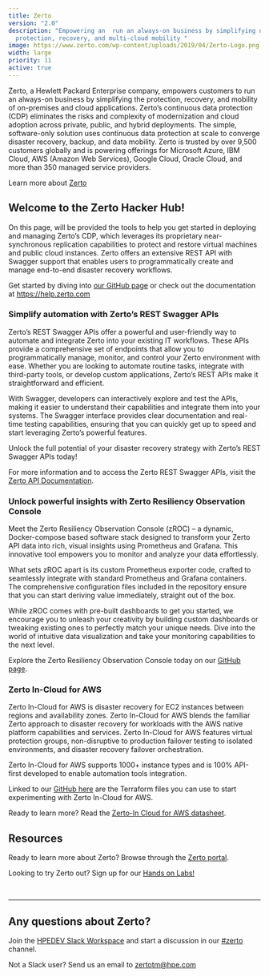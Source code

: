 ```yaml
---
title: Zerto
version: "2.0"
description: "Empowering an  run an always-on business by simplifying data
  protection, recovery, and multi-cloud mobility "
image: https://www.zerto.com/wp-content/uploads/2019/04/Zerto-Logo.png
width: large
priority: 11
active: true
---
```

Zerto, a Hewlett Packard Enterprise company, empowers customers to run an always-on business by simplifying the protection, recovery, and mobility of on-premises and cloud applications. Zerto’s continuous data protection (CDP) eliminates the risks and complexity of modernization and cloud adoption across private, public, and hybrid deployments. The simple, software-only solution uses continuous data protection at scale to converge disaster recovery, backup, and data mobility. Zerto is trusted by over 9,500 customers globally and is powering offerings for Microsoft Azure, IBM Cloud, AWS (Amazon Web Services), Google Cloud, Oracle Cloud, and more than 350 managed service providers.  

Learn more about [Zerto](https://www.hpe.com/us/en/zerto.html)

## Welcome to the Zerto Hacker Hub!

On this page, will be provided the tools to help you get started in deploying and managing Zerto’s CDP, which leverages its proprietary near-synchronous replication capabilities to protect and restore virtual machines and public cloud instances. Zerto offers an extensive REST API with Swagger support that enables users to programmatically create and manage end-to-end disaster recovery workflows.  

Get started by diving into [our GitHub page](https://github.com/ZertoPublic) or check out the documentation at <https://help.zerto.com>

### Simplify automation with Zerto’s REST Swagger APIs

Zerto’s REST Swagger APIs offer a powerful and user-friendly way to automate and integrate Zerto into your existing IT workflows. These APIs provide a comprehensive set of endpoints that allow you to programmatically manage, monitor, and control your Zerto environment with ease. Whether you are looking to automate routine tasks, integrate with third-party tools, or develop custom applications, Zerto’s REST APIs make it straightforward and efficient.

With Swagger, developers can interactively explore and test the APIs, making it easier to understand their capabilities and integrate them into your systems. The Swagger interface provides clear documentation and real-time testing capabilities, ensuring that you can quickly get up to speed and start leveraging Zerto’s powerful features.

Unlock the full potential of your disaster recovery strategy with Zerto’s REST Swagger APIs today!

For more information and to access the Zerto REST Swagger APIs, visit the [Zerto API Documentation](https://www.zerto.com/myzerto/apis/).

### Unlock powerful insights with Zerto Resiliency Observation Console

Meet the Zerto Resiliency Observation Console (zROC) – a dynamic, Docker-compose based software stack designed to transform your Zerto API data into rich, visual insights using Prometheus and Grafana. This innovative tool empowers you to monitor and analyze your data effortlessly.

What sets zROC apart is its custom Prometheus exporter code, crafted to seamlessly integrate with standard Prometheus and Grafana containers. The comprehensive configuration files included in the repository ensure that you can start deriving value immediately, straight out of the box.

While zROC comes with pre-built dashboards to get you started, we encourage you to unleash your creativity by building custom dashboards or tweaking existing ones to perfectly match your unique needs. Dive into the world of intuitive data visualization and take your monitoring capabilities to the next level.

Explore the Zerto Resiliency Observation Console today on our [GitHub page](https://github.com/ZertoPublic/zroc).

### Zerto In-Cloud for AWS

Zerto In-Cloud for AWS is disaster recovery for EC2 instances between regions and availability zones. Zerto In-Cloud for AWS blends the familiar Zerto approach to disaster recovery for workloads with the AWS native platform capabilities and services. Zerto In-Cloud for AWS features virtual protection groups, non-disruptive to production failover testing to isolated environments, and disaster recovery failover orchestration. 

Zerto In-Cloud for AWS supports 1000+ instance types and is 100% API-first developed to enable automation tools integration. 

Linked to our [GitHub here](https://github.com/ZertoPublic/ZIC-AWS) are the Terraform files you can use to start experimenting with Zerto In-Cloud for AWS.  

Ready to learn more? Read the [Zerto-In Cloud for AWS datasheet](https://www.zerto.com/wp-content/uploads/2021/11/Zerto-In-Cloud-for-AWS-Data-Sheet.pdf).

## Resources

Ready to learn more about Zerto? Browse through the [Zerto portal](https://www.zerto.com/).

Looking to try Zerto out? Sign up for our [Hands on Labs! ](https://www.zerto.com/myzerto/labs)

<br />

- - -

## Any questions about Zerto?

Join the [HPEDEV Slack Workspace](https://slack.hpedev.io/) and start a discussion in our [\#zerto](https://hpedev.slack.com/archives/C03J3EGDDM0) channel.

Not a Slack user? Send us an email to zertotm@hpe.com
